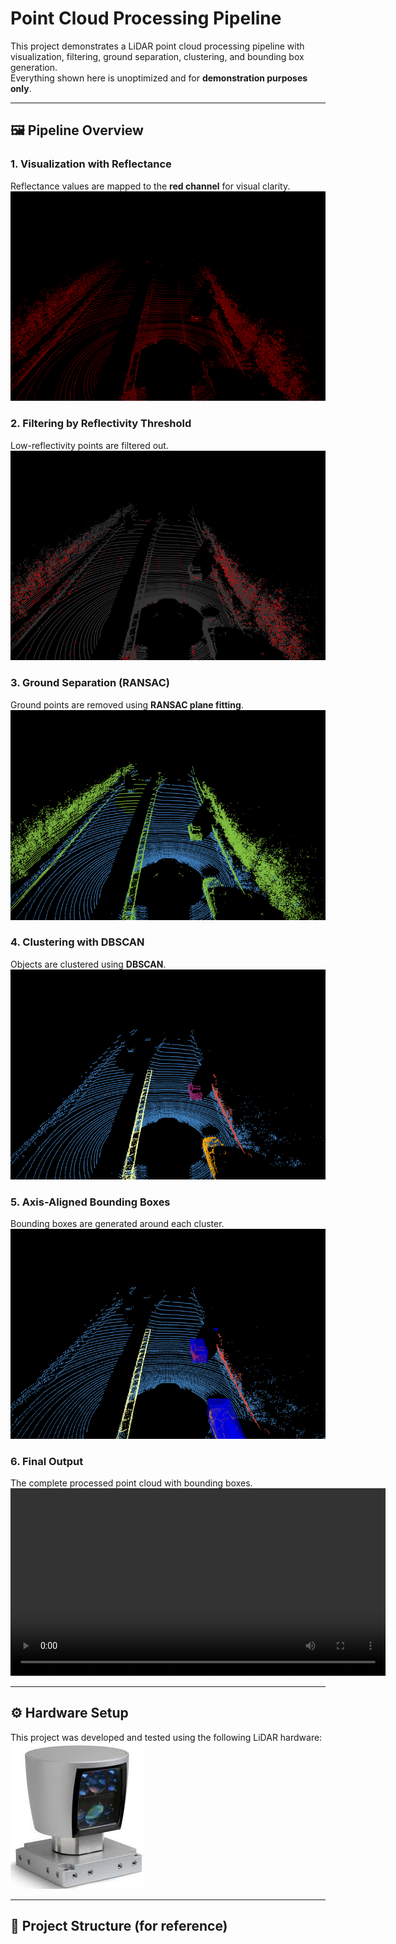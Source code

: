 # Point Cloud Processing Pipeline

This project demonstrates a LiDAR point cloud processing pipeline with visualization, filtering, ground separation, clustering, and bounding box generation.  
Everything shown here is unoptimized and for **demonstration purposes only**.  

---

## 🖼️ Pipeline Overview

### 1. Visualization with Reflectance  
Reflectance values are mapped to the **red channel** for visual clarity.  
![Visualization](images/Reflectance.png)

### 2. Filtering by Reflectivity Threshold  
Low-reflectivity points are filtered out.  
![Filtering](images/Threshold_Reflectance.png)

### 3. Ground Separation (RANSAC)  
Ground points are removed using **RANSAC plane fitting**.  
![Ground Separation](images/Ransac_Ground_Separation.png)

### 4. Clustering with DBSCAN  
Objects are clustered using **DBSCAN**.  
![Clustering](images/Dbscan_Clusters.png)

### 5. Axis-Aligned Bounding Boxes  
Bounding boxes are generated around each cluster.  
![Bounding Boxes](images/Bounding_Boxes_AA.png)

### 6. Final Output  
The complete processed point cloud with bounding boxes.  
<video src="images/Output.avi" controls width="600"></video>

---

## ⚙️ Hardware Setup  

This project was developed and tested using the following LiDAR hardware:  
![LiDAR Hardware](images/lidar_velodyne_kitti.jpg)

---

## 📂 Project Structure (for reference)



```python

```
